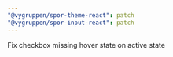```yaml
---
"@vygruppen/spor-theme-react": patch
"@vygruppen/spor-input-react": patch
---
```


Fix checkbox  missing hover state on active state
